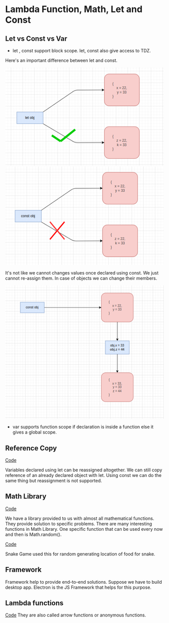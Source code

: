 # Lambda Function, Math, Let and Const

## Let vs Const vs Var

- let , const support block scope.
  let, const also give access to TDZ.

Here's an important difference between let and const.

<img src="./Screenshot%20from%202025-04-12%2014-19-32.png" title="" alt="" data-align="center">

<img src="./Screenshot%20from%202025-04-12%2014-19-40.png" title="" alt="" data-align="center">

It's not like we cannot changes values once declared using const. We just cannot re-assign them.
In case of objects we can change their members.

<img src="./Screenshot%20from%202025-04-12%2017-07-55.png" title="" alt="" data-align="center">

- var supports function scope if declaration is inside a function else it gives a global scope.

## Reference Copy

[Code](./referenceCopy.js)

Variables declared using let can be reassigned altogether. We can still copy reference of an already declared object with let.
Using const we can do the same thing but reassignment is not supported.

## Math Library

[Code](./math.js)

We have a library provided to us with almost all mathematical functions. They provide solution to specific problems.
There are many interesting functions in Math Library.
One specific function that can be used every now and then is Math.random().

[Code](./randomNum.js)

Snake Game used this for random generating location of food for snake.

## Framework

Framework help to provide end-to-end solutions. Suppose we have to build desktop app. Electron is the JS Framework that helps for this purpose.

## Lambda functions

[Code](./lambdaFunctions.js)
They are also called arrow functions or anonymous functions.
